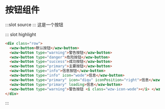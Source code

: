 # 按钮组件

<demo-block>
:::slot source
<button-test1></button-test1>
:::
这是一个按钮

::: slot highlight
```html
<div class="row">
  <wzw-button>默认按钮</wzw-button>
  <wzw-button type="warning">警告按钮</wzw-button>
  <wzw-button type="danger">危险按钮</wzw-button>
  <wzw-button type="success">成功按钮</wzw-button>
  <wzw-button type="primary">主要按钮</wzw-button>
  <wzw-button type="info">信息按钮</wzw-button>
  <wzw-button type="info" icon="wode">信息</wzw-button>
  <wzw-button type="primary" icon="diqu" iconPosition="right">信息</wzw-button>
  <wzw-button type="primary" loading>信息</wzw-button>
  <wzw-button type="warning">警告按钮 <i class="wzw-icon-wode"></i> </wzw-button>
</div>
```
:::
</demo-block>